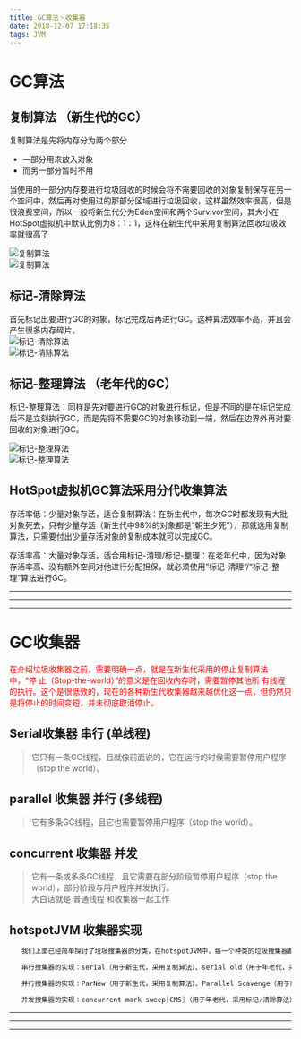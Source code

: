 ```yaml
---
title: GC算法丶收集器
date: 2018-12-07 17:18:35
tags: JVM
---
```


#  GC算法

## 复制算法  （新生代的GC）
复制算法是先将内存分为两个部分  
*  一部分用来放入对象   
*  而另一部分暂时不用  


当使用的一部分内存要进行垃圾回收的时候会将不需要回收的对象复制保存在另一个空间中，然后再对使用过的那部分区域进行垃圾回收，这样虽然效率很高，但是很浪费空间，所以一般将新生代分为Eden空间和两个Survivor空间，其大小在HotSpot虚拟机中默认比例为8：1：1，这样在新生代中采用复制算法回收垃圾效率就很高了  

![复制算法](/img/2018-12-7/GC算法-复制算法前.png)  
![复制算法](/img/2018-12-7/GC算法-复制算法后.png)  



<!--more-->

## 标记-清除算法

首先标记出要进行GC的对象，标记完成后再进行GC。这种算法效率不高，并且会产生很多内存碎片。  
![标记-清除算法](/img/2018-12-7/GC算法-标记清除算法前.png)  
![标记-清除算法](/img/2018-12-7/GC算法-标记清除算法后.png)  



## 标记-整理算法 （老年代的GC）

标记-整理算法：同样是先对要进行GC的对象进行标记，但是不同的是在标记完成后不是立刻执行GC，而是先将不需要GC的对象移动到一端，然后在边界外再对要回收的对象进行GC。  

![标记-整理算法](/img/2018-12-7/GC算法-标记整理算法前.png)  
![标记-整理算法](/img/2018-12-7/GC算法-标记整理算法后.png)



## HotSpot虚拟机GC算法采用分代收集算法

存活率低：少量对象存活，适合复制算法：在新生代中，每次GC时都发现有大批对象死去，只有少量存活（新生代中98%的对象都是“朝生夕死”），那就选用复制算法，只需要付出少量存活对象的复制成本就可以完成GC。

存活率高：大量对象存活，适合用标记-清理/标记-整理：在老年代中，因为对象存活率高、没有额外空间对他进行分配担保，就必须使用“标记-清理”/“标记-整理”算法进行GC。

---
---
---

# GC收集器

<font color="red">在介绍垃圾收集器之前，需要明确一点，就是在新生代采用的停止复制算法中，“停 止（Stop-the-world）”的意义是在回收内存时，需要暂停其他所 有线程的执行。这个是很低效的，现在的各种新生代收集器越来越优化这一点，但仍然只是将停止的时间变短，并未彻底取消停止。</font>  

## Serial收集器  串行 (单线程)

> 它只有一条GC线程，且就像前面说的，它在运行的时候需要暂停用户程序（stop the world）。





## parallel 收集器 并行  (多线程)

> 它有多条GC线程，且它也需要暂停用户程序（stop the world）。





## concurrent 收集器 并发

>它有一条或多条GC线程，且它需要在部分阶段暂停用户程序（stop the world），部分阶段与用户程序并发执行。  
>大白话就是 普通线程 和收集器一起工作


## hotspotJVM 收集器实现

```JAVA
   我们上面已经简单探讨了垃圾搜集器的分类，在hotspotJVM中，每一个种类的垃圾搜集器都有对应的实现，如下。

   串行搜集器的实现：serial（用于新生代，采用复制算法）、serial old（用于年老代，采用标记/整理算法）

   并行搜集器的实现：ParNew（用于新生代，采用复制算法）、Parallel Scavenge（用于新生代，采用复制算法）、Parallel old（用于年老代，采用标记/整理算法）

   并发搜集器的实现：concurrent mark sweep[CMS]（用于年老代，采用标记/清除算法）
```





---
---
---
